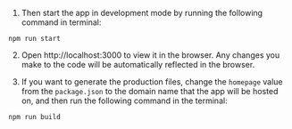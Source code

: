 

1. Then start the app in development mode by running the following command in terminal:

```
npm run start
```

2. Open http://localhost:3000 to view it in the browser. Any changes you make to the code will be automatically reflected in the browser.

3. If you want to generate the production files, change the `homepage` value from the `package.json` to the domain name that the app will be hosted on, and then run the following command in the terminal:

```
npm run build
```


